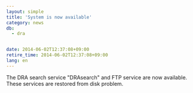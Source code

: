 ```yaml
---
layout: simple
title: 'System is now available'
category: news
db:
  - dra


date: 2014-06-02T12:37:08+09:00
retire_time: 2014-06-02T12:37:08+09:00
lang: en
---
```


The DRA search service "DRAsearch" and FTP service are now available. These services are restored from disk problem.
